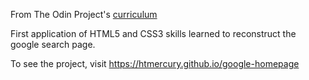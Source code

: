 From The Odin Project's [curriculum](http://www.theodinproject.com/web-development-101/html-css)

First application of HTML5 and CSS3 skills learned to reconstruct the google search page.



To see the project, visit https://htmercury.github.io/google-homepage
